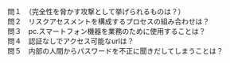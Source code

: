 問１　（完全性を脅かす攻撃として挙げられるものは？）  
問２　リスクアセスメントを構成するプロセスの組み合わせは？  
問３　pc.スマートフォン機器を業務のために使用することは？  
問４　認証なしでアクセス可能なurlは？  
問５　内部の人間からパスワードを不正に聞きだしてしまうことは？ 
